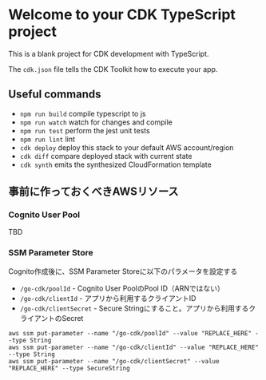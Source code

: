 # Welcome to your CDK TypeScript project

This is a blank project for CDK development with TypeScript.

The `cdk.json` file tells the CDK Toolkit how to execute your app.

## Useful commands

* `npm run build`   compile typescript to js
* `npm run watch`   watch for changes and compile
* `npm run test`    perform the jest unit tests
* `npm run lint`    lint
* `cdk deploy`      deploy this stack to your default AWS account/region
* `cdk diff`        compare deployed stack with current state
* `cdk synth`       emits the synthesized CloudFormation template

## 事前に作っておくべきAWSリソース

### Cognito User Pool

TBD

### SSM Parameter Store

Cognito作成後に、SSM Parameter Storeに以下のパラメータを設定する

- `/go-cdk/poolId` - Cognito User PoolのPool ID（ARNではない）
- `/go-cdk/clientId` - アプリから利用するクライアントID
- `/go-cdk/clientSecret` - Secure Stringにすること。アプリから利用するクライアントのSecret

```
aws ssm put-parameter --name "/go-cdk/poolId" --value "REPLACE_HERE" --type String
aws ssm put-parameter --name "/go-cdk/clientId" --value "REPLACE_HERE" --type String
aws ssm put-parameter --name "/go-cdk/clientSecret" --value "REPLACE_HERE" --type SecureString
```